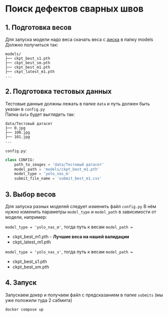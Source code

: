# Поиск дефектов сварных швов

## 1. Подготовка весов

Для запуска модели надо веса скачать веса
с [диска](https://drive.google.com/drive/folders/1jpuMyeurWTFfz9V53p-9iKq0o_DcJ_cU?usp=sharing) в папку models
Должно получиться так:

```
models/
├── ckpt_best_s1.pth
├── ckpt_best_sm.pth
├── ckpt_best_m1.pth
├── ckpt_latest_m1.pth
...
```

## 2. Подготовка тестовых данных

Тестовые данные должны лежать в папке `data` и путь должен быть указан в `config.py` \
Папка `data` будет выглядеть так:

```
data/Тестовый датасет
├── 0.jpg
├── 100.jpg
├── 101.jpg
...
```

`config.py`:

```python
class CONFIG:
    path_to_images = 'data/Тестовый датасет'
    model_path = 'models/ckpt_best_m1.pth'
    model_type = 'yolo_nas_m'
    submit_file_name = 'submit_best_m1.csv'
```

## 3. Выбор весов

Для запуска разных моделей следует изменить файл `config.py`
В нём нужно изменить параметры `model_type` и `model_path` в зависимости от модели, например:

`model_type = 'yolo_nas_m'`, тогда путь к весам `model_path = `

- ckpt_best_m1.pth - **Лучшие веса на нашей валидации**
- ckpt_latest_m1.pth

`model_type = 'yolo_nas_s'`, тогда путь к весам `model_path = `

- ckpt_best_s1.pth
- ckpt_best_sm.pth

## 4. Запуск

Запускаем докер и получаем файл с предсказанием в папке `submits` (мы уже положили туда 2 сабмита)

```bash
docker compose up
```


